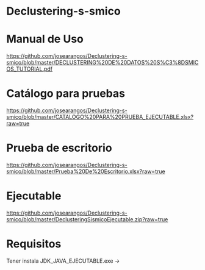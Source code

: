 # Declustering-s-smico

# Manual de Uso 
https://github.com/josearangos/Declustering-s-smico/blob/master/DECLUSTERING%20DE%20DATOS%20S%C3%8DSMICOS_TUTORIAL.pdf

# Catálogo para pruebas
https://github.com/josearangos/Declustering-s-smico/blob/master/CATALOGO%20PARA%20PRUEBA_EJECUTABLE.xlsx?raw=true

# Prueba de escritorio
https://github.com/josearangos/Declustering-s-smico/blob/master/Prueba%20De%20Escritorio.xlsx?raw=true


# Ejecutable
https://github.com/josearangos/Declustering-s-smico/blob/master/DeclusteringSismicoEjecutable.zip?raw=true




# Requisitos
Tener instala JDK_JAVA_EJECUTABLE.exe -> 
